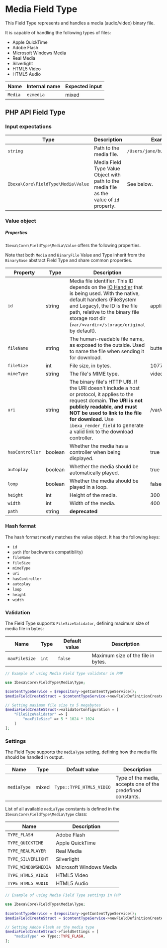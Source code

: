 # Media Field Type

This Field Type represents and handles a media (audio/video) binary file.

It is capable of handling the following types of files:

- Apple QuickTime
- Adobe Flash
- Microsoft Windows Media
- Real Media
- Silverlight
- HTML5 Video
- HTML5 Audio

| Name    | Internal name | Expected input |
|---------|---------------|----------------|
| `Media` | `ezmedia`     | mixed        |

## PHP API Field Type 

### Input expectations

| Type | Description | Example|
|------|-------------|--------|
| `string` | Path to the media file.| `/Users/jane/butterflies.mp4`     |
| `Ibexa\Core\FieldType\Media\Value` | Media Field Type Value Object with path to the media file as the value of `id` property. | See below. |

### Value object

##### Properties

`Ibexa\Core\FieldType\Media\Value` offers the following properties.

Note that both `Media` and `BinaryFile` Value and Type inherit from the `BinaryBase` abstract Field Type and share common properties.

|Property|Type|Description|Example|
|------|------|------|------|
|`id`|string|Media file identifier. This ID depends on the [IO Handler](../../guide/clustering.md#dfs-io-handler) that is being used. With the native, default handlers (FileSystem and Legacy), the ID is the file path, relative to the binary file storage root dir (`var/<vardir>/storage/original` by default).|application/63cd472dd7819da7b75e8e2fee507c68.mp4|
|`fileName`|string|	The human-readable file name, as exposed to the outside. Used to name the file when sending it for download.|butterflies.mp4|
|`fileSize`|int|File size, in bytes.|1077923|
|`mimeType`|string|The file's MIME type.|video/mp4|
|`uri`|string|The binary file's HTTP URI. If the URI doesn't include a host or protocol, it applies to the request domain. **The URI is not publicly readable, and must NOT be used to link to the file for download.** Use `ibexa_render_field` to generate a valid link to the download controller.|/var/ezdemo_site/storage/original/application/63cd472dd7819da7b75e8e2fee507c68.mp4|
|`hasController`|boolean|Whether the media has a controller when being displayed.|true|
|`autoplay`|boolean|Whether the media should be automatically played.|true|
|`loop`|boolean|Whether the media should be played in a loop.|false|
|`height`|int|Height of the media.|300|
|`width`|int|Width of the media.|400|
|`path`|string|**deprecated**||

### Hash format

The hash format mostly matches the value object. It has the following keys:

- `id`
- `path` (for backwards compatibility)
- `fileName`
- `fileSize`
- `mimeType`
- `uri`
- `hasController`
- `autoplay`
- `loop`
- `height`
- `width`

### Validation

The Field Type supports `FileSizeValidator`, defining maximum size of media file in bytes:

|Name|Type|Default value|Description|
|------|------|------|------|
|`maxFileSize`|`int`|`false`|Maximum size of the file in bytes.|

``` php
// Example of using Media Field Type validator in PHP

use Ibexa\Core\FieldType\Media\Type;

$contentTypeService = $repository->getContentTypeService();
$mediaFieldCreateStruct = $contentTypeService->newFieldDefinitionCreateStruct( "media", "ezmedia" );

// Setting maximum file size to 5 megabytes
$mediaFieldCreateStruct->validatorConfiguration = [
    "FileSizeValidator" => [
        "maxFileSize" => 5 * 1024 * 1024
    ]
];
```

### Settings

The Field Type supports the `mediaType` setting, defining how the media file should be handled in output.

|Name|Type|Default value|Description|
|------|------|------|------|
|`mediaType`|mixed|`Type::TYPE_HTML5_VIDEO`|Type of the media, accepts one of the predefined constants.|

List of all available `mediaType` constants is defined in the `Ibexa\Core\FieldType\Media\Type` class:

|Name|Description|
|------|------|
|`TYPE_FLASH`|Adobe Flash|
|`TYPE_QUICKTIME`|Apple QuickTime|
|`TYPE_REALPLAYER`|Real Media|
|`TYPE_SILVERLIGHT`|Silverlight|
|`TYPE_WINDOWSMEDIA`|Microsoft Windows Media|
|`TYPE_HTML5_VIDEO`|HTML5 Video|
|`TYPE_HTML5_AUDIO`|HTML5 Audio|

``` php
// Example of using Media Field Type settings in PHP

use Ibexa\Core\FieldType\Media\Type;
 
$contentTypeService = $repository->getContentTypeService();
$mediaFieldCreateStruct = $contentTypeService->newFieldDefinitionCreateStruct( "media", "ezmedia" );

// Setting Adobe Flash as the media type
$mediaFieldCreateStruct->fieldSettings = [
    "mediaType" => Type::TYPE_FLASH,
];
```
